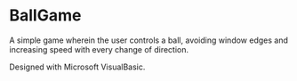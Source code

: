 # BallGame
A simple game wherein the user controls a ball, avoiding window edges and increasing speed with every change of direction.

Designed with Microsoft VisualBasic.

